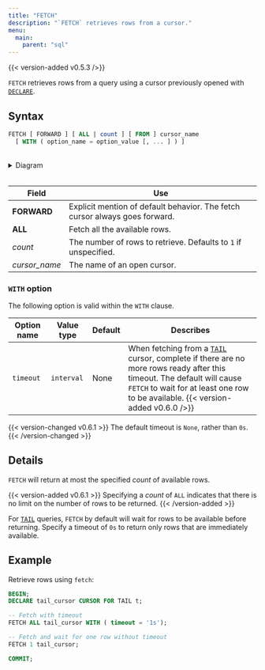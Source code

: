 ```yaml
---
title: "FETCH"
description: "`FETCH` retrieves rows from a cursor."
menu:
  main:
    parent: "sql"
---
```


{{< version-added v0.5.3 />}}

`FETCH` retrieves rows from a query using a cursor previously opened with [`DECLARE`](/sql/declare).

## Syntax

```sql
FETCH [ FORWARD ] [ ALL | count ] [ FROM ] cursor_name
  [ WITH ( option_name = option_value [, ... ] ) ]
```

<br/>
<details>
<summary>Diagram</summary>
<br>

{{< diagram "fetch.svg" >}}

</details>
<br/>

Field | Use
------|-----
**FORWARD** | Explicit mention of default behavior. The fetch cursor always goes forward.
**ALL** | Fetch all the available rows.
_count_ | The number of rows to retrieve. Defaults to `1` if unspecified.
_cursor&lowbar;name_ | The name of an open cursor.

### `WITH` option

The following option is valid within the `WITH` clause.

Option name | Value type | Default | Describes
------------|------------|---------|----------
`timeout`   | `interval` | None    | When fetching from a [`TAIL`](/sql/tail) cursor, complete if there are no more rows ready after this timeout. The default will cause `FETCH` to wait for at least one row to be available. {{< version-added v0.6.0 />}}

{{< version-changed v0.6.1 >}}
The default timeout is `None`, rather than `0s`.
{{< /version-changed >}}

## Details

`FETCH` will return at most the specified _count_ of available rows.

{{< version-added v0.6.1 >}}
Specifying a _count_ of `ALL` indicates that there is no limit on the number of
rows to be returned.
{{< /version-added >}}

For [`TAIL`](/sql/tail) queries, `FETCH` by default will wait for rows to be available before returning.
Specify a timeout of `0s` to return only rows that are immediately available.

## Example

Retrieve rows using `fetch`:
```sql
BEGIN;
DECLARE tail_cursor CURSOR FOR TAIL t;

-- Fetch with timeout
FETCH ALL tail_cursor WITH ( timeout = '1s');

-- Fetch and wait for one row without timeout
FETCH 1 tail_cursor;

COMMIT;
```
